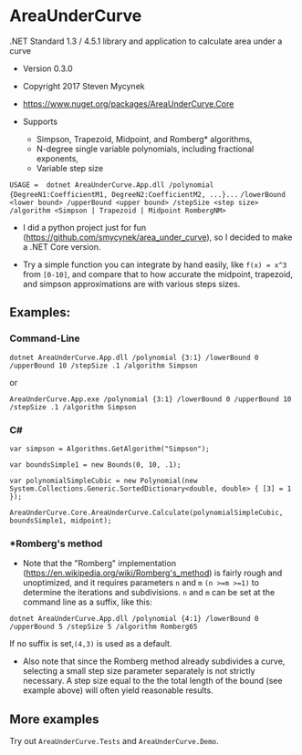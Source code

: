 # AreaUnderCurve
.NET Standard 1.3 / 4.5.1 library and application to calculate area under a curve

* Version 0.3.0
* Copyright 2017 Steven Mycynek
* https://www.nuget.org/packages/AreaUnderCurve.Core

* Supports 
    * Simpson, Trapezoid, Midpoint, and Romberg* algorithms, 
    * N-degree single variable polynomials, including fractional exponents,
    * Variable step size

`USAGE =  dotnet AreaUnderCurve.App.dll /polynomial {DegreeN1:CoefficientM1, DegreeN2:CoefficientM2, ...}...`
`/lowerBound <lower bound> /upperBound <upper bound> /stepSize <step size>` 
`/algorithm <Simpson | Trapezoid | Midpoint RombergNM>`

* I did a python project just for fun (https://github.com/smycynek/area_under_curve), so I decided to make a .NET Core version.

* Try a simple function you can integrate by hand easily, like `f(x) = x^3` from `[0-10]`, and compare that to how accurate the midpoint, trapezoid, and simpson approximations are with various steps sizes.


## Examples:
### Command-Line

`dotnet AreaUnderCurve.App.dll /polynomial {3:1} /lowerBound 0 /upperBound 10 /stepSize .1 /algorithm Simpson`

or

`AreaUnderCurve.App.exe /polynomial {3:1} /lowerBound 0 /upperBound 10 /stepSize .1 /algorithm Simpson`

### C#

`var simpson = Algorithms.GetAlgorithm("Simpson");`

`var boundsSimple1 = new Bounds(0, 10, .1);`

`var polynomialSimpleCubic = new Polynomial(new System.Collections.Generic.SortedDictionary<double, double> { [3] = 1 });`

`AreaUnderCurve.Core.AreaUnderCurve.Calculate(polynomialSimpleCubic, boundsSimple1, midpoint);`


### *Romberg's method

* Note that the "Romberg" implementation (https://en.wikipedia.org/wiki/Romberg's_method) is fairly rough and unoptimized, and it requires parameters `n` and `m`
`(n >=m >=1)` to determine the iterations and subdivisions.   `n` and `m` can be set at the command line as a suffix, like this:

`dotnet AreaUnderCurve.App.dll /polynomial {4:1} /lowerBound 0 /upperBound 5 /stepSize 5 /algorithm Romberg65`

If no suffix is set,`(4,3)` is used as a default.

* Also note that since the Romberg method already subdivides a curve, selecting a small step size parameter separately is not strictly necessary.  A step size equal to the the total length of the bound (see example above) will often yield reasonable results.

## More examples
Try out `AreaUnderCurve.Tests` and `AreaUnderCurve.Demo`.
